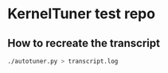 # KernelTuner test repo

## How to recreate the transcript

```sh
./autotuner.py > transcript.log
```
